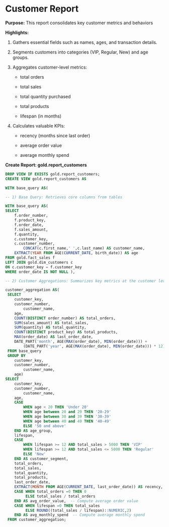 # Customer Report

**Purpose:**
 This report consolidates key customer metrics and behaviors

**Highlights:**

1. Gathers essential fields such as names, ages, and transaction details.

2. Segments customers into categories (VIP, Regular, New) and age groups.

3. Aggregates customer-level metrics:

	- total orders

	- total sales

	- total quantity purchased

	- total products

	- lifespan (in months)

4. Calculates valuable KPIs:

	- recency (months since last order)

	- average order value

	- average monthly spend

**Create Report: gold.report_customers**

```sql
DROP VIEW IF EXISTS gold.report_customers; 
CREATE VIEW gold.report_customers AS

WITH base_query AS(

-- 1) Base Query: Retrieves core columns from tables

WITH base_query AS(
SELECT 
	f.order_number,
	f.product_key,
	f.order_date,
	f.sales_amount,
	f.quantity,
	c.customer_key,
	c.customer_number,
    	CONCAT(c.first_name,' ',c.last_name) AS customer_name,
	EXTRACT(YEAR FROM AGE(CURRENT_DATE, birth_date)) AS age
FROM gold.fact_sales f 
LEFT JOIN gold.dim_customers c
ON c.customer_key = f.customer_key
WHERE order_date IS NOT NULL ),

-- 2) Customer Aggregations: Summarizes key metrics at the customer level

customer_aggregation AS(
 SELECT 
	customer_key,
	customer_number,
    	customer_name,
	age,
	COUNT(DISTINCT order_number) AS total_orders,
	SUM(sales_amount) AS total_sales,
	SUM(quantity) AS total_quantity,
	COUNT(DISTINCT product_key) AS total_products,
	MAX(order_date) AS last_order_date,
	DATE_PART('month', AGE(MAX(order_date), MIN(order_date))) +
        (DATE_PART('year', AGE(MAX(order_date), MIN(order_date))) * 12) AS lifespan
 FROM base_query
 GROUP BY 
	customer_key,
	customer_number,
    	customer_name,
	age)
SELECT
	customer_key,
	customer_number,
    	customer_name,
	age,
	CASE 
	 	WHEN age < 20 THEN 'Under 20'
	 	WHEN age between 20 and 29 THEN '20-29'
	 	WHEN age between 30 and 39 THEN '30-39'
		WHEN age between 40 and 49 THEN '40-49'
	 	ELSE '50 and above'
	END AS age_group,
	lifespan,
	CASE 
   		WHEN lifespan >= 12 AND total_sales > 5000 THEN 'VIP'
    	WHEN lifespan >= 12 AND total_sales <= 5000 THEN 'Regular'
    	ELSE 'New'
	END AS customer_segment,
	total_orders,
	total_sales,
	total_quantity,
	total_products,
	last_order_date,
	EXTRACT(MONTH FROM AGE(CURRENT_DATE, last_order_date)) AS recency,
	CASE WHEN total_orders =0 THEN 0
 	     ELSE total_sales / total_orders 
	END AS avg_order_value,  -- Compute average order value 
	CASE WHEN lifespan =0 THEN total_sales
	     ELSE ROUND((total_sales / lifespan)::NUMERIC,2)
	END AS avg_monthly_spend  -- Compute average monthly spend
 FROM customer_aggregation;
```
